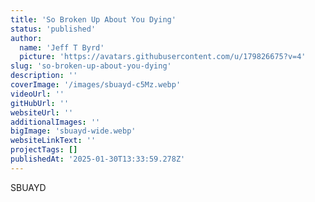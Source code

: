 ```yaml
---
title: 'So Broken Up About You Dying'
status: 'published'
author:
  name: 'Jeff T Byrd'
  picture: 'https://avatars.githubusercontent.com/u/179826675?v=4'
slug: 'so-broken-up-about-you-dying'
description: ''
coverImage: '/images/sbuayd-c5Mz.webp'
videoUrl: ''
gitHubUrl: ''
websiteUrl: ''
additionalImages: ''
bigImage: 'sbuayd-wide.webp'
websiteLinkText: ''
projectTags: []
publishedAt: '2025-01-30T13:33:59.278Z'
---
```


SBUAYD